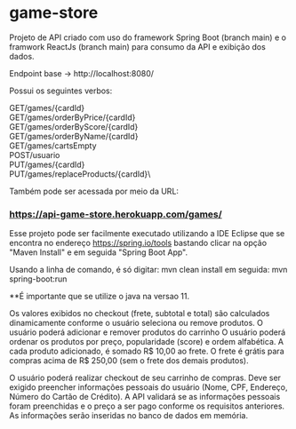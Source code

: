 # game-store

Projeto de API criado com uso do framework Spring Boot (branch main) e o framwork ReactJs (branch main) para consumo da API e exibição dos dados.

Endpoint base -> http://localhost:8080/

Possui os seguintes verbos:

GET/games/{cardId}\
GET/games/orderByPrice/{cardId}\
GET/games/orderByScore/{cardId}\
GET/games/orderByName/{cardId}\
GET/games/cartsEmpty\
POST/usuario\
PUT/games/{cardId}\
PUT/games/replaceProducts/{cardId}\


Também pode ser acessada por meio da URL:

### https://api-game-store.herokuapp.com/games/


Esse projeto pode ser facilmente executado utilizando a IDE Eclipse que se encontra no endereço https://spring.io/tools bastando clicar na opção "Maven Install" e em seguida "Spring Boot App".

Usando a linha de comando, é só digitar: mvn clean install
em seguida: mvn spring-boot:run

**É importante que se utilize o java na versao 11.

Os valores exibidos no checkout (frete, subtotal e total) são calculados dinamicamente
conforme o usuário seleciona ou remove produtos.
O usuário poderá adicionar e remover produtos do carrinho
O usuário poderá ordenar os produtos por preço, popularidade (score) e ordem alfabética.
A cada produto adicionado, é somado R$ 10,00 ao frete.
O frete é grátis para compras acima de R$ 250,00 (sem o frete dos demais produtos).

O usuário poderá realizar checkout de seu carrinho de compras. Deve ser exigido preencher
informações pessoais do usuário (Nome, CPF, Endereço, Número do Cartão de Crédito).
A API validará se as informações pessoais foram preenchidas e o preço a ser pago 
conforme os requisitos anteriores. As informações serão inseridas no banco de dados em memória.
